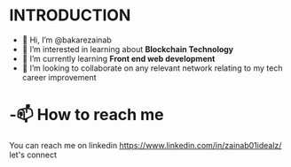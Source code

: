 # INTRODUCTION
-  👋 Hi, I’m @bakarezainab
- 👀 I’m interested in learning about **Blockchain Technology**
- 🌱 I’m currently learning **Front end web development**
- 💞️ I’m looking to collaborate on any relevant network relating to my tech career improvement
 # -📫 How to reach me 
 You can reach me on linkedin 
 https://www.linkedin.com/in/zainab01idealz/ let's connect

<!---
bakarezainab/bakarezainab is a ✨ special ✨ repository because its `README.md` (this file) appears on your GitHub profile.
You can click the Preview link to take a look at your changes.
--->
